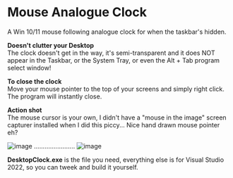 # Mouse Analogue Clock
A Win 10/11 mouse following analogue clock for when the taskbar's hidden.


**Doesn't clutter your Desktop**              
The clock doesn't get in the way, it's semi-transparent and it does NOT appear in the Taskbar, or the System Tray, or even the Alt + Tab program select window!


**To close the clock**                        
Move your mouse pointer to the top of your screens and simply right click. The program will instantly close.


**Action shot**                                   
The mouse cursor is your own, I didn't have a "mouse in the image" screen capturer installed when I did this piccy...
Nice hand drawn mouse pointer eh?

![image](https://github.com/user-attachments/assets/645d64d0-a7c7-476c-8034-ca0972000545) ....................... ![image](https://github.com/user-attachments/assets/f811d234-3ec6-450e-859a-d58402a6653e)


**DesktopClock.exe** is the file you need, everything else is for Visual Studio 2022, so you can tweek and build it yourself.
